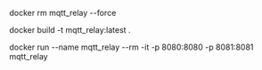 ﻿docker rm mqtt_relay --force

docker build -t mqtt_relay:latest .

docker run --name mqtt_relay --rm -it -p 8080:8080 -p 8081:8081 mqtt_relay
